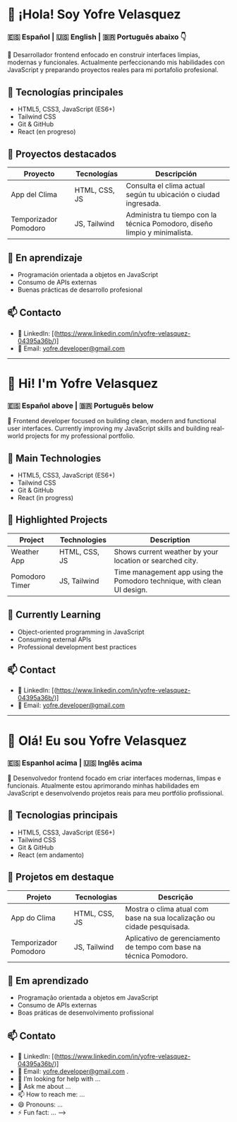 # 👋 ¡Hola! Soy Yofre Velasquez
### 🇪🇸 Español | 🇺🇸 English | 🇧🇷 Português abaixo 👇

🎯 Desarrollador frontend enfocado en construir interfaces limpias, modernas y funcionales. Actualmente perfeccionando mis habilidades con JavaScript y preparando proyectos reales para mi portafolio profesional.

## 🚀 Tecnologías principales

- HTML5, CSS3, JavaScript (ES6+)
- Tailwind CSS
- Git & GitHub
- React (en progreso)

## 📌 Proyectos destacados

| Proyecto              | Tecnologías              | Descripción                                                                 |
|-----------------------|--------------------------|-----------------------------------------------------------------------------|
| App del Clima         | HTML, CSS, JS            | Consulta el clima actual según tu ubicación o ciudad ingresada.            |
| Temporizador Pomodoro | JS, Tailwind             | Administra tu tiempo con la técnica Pomodoro, diseño limpio y minimalista. |

## 🧠 En aprendizaje

- Programación orientada a objetos en JavaScript
- Consumo de APIs externas
- Buenas prácticas de desarrollo profesional

## 📫 Contacto

- 💼 LinkedIn: [(https://www.linkedin.com/in/yofre-velasquez-04395a36b/)]
- 📧 Email: yofre.developer@gmail.com

---

# 👋 Hi! I'm Yofre Velasquez
### 🇪🇸 Español above | 🇧🇷 Português below

🎯 Frontend developer focused on building clean, modern and functional user interfaces. Currently improving my JavaScript skills and building real-world projects for my professional portfolio.

## 🚀 Main Technologies

- HTML5, CSS3, JavaScript (ES6+)
- Tailwind CSS
- Git & GitHub
- React (in progress)

## 📌 Highlighted Projects

| Project               | Technologies              | Description                                                                 |
|-----------------------|---------------------------|-----------------------------------------------------------------------------|
| Weather App           | HTML, CSS, JS             | Shows current weather by your location or searched city.                   |
| Pomodoro Timer        | JS, Tailwind              | Time management app using the Pomodoro technique, with clean UI design.    |

## 🧠 Currently Learning

- Object-oriented programming in JavaScript
- Consuming external APIs
- Professional development best practices

## 📫 Contact

- 💼 LinkedIn: [(https://www.linkedin.com/in/yofre-velasquez-04395a36b/)]
- 📧 Email: yofre.developer@gmail.com

---

# 👋 Olá! Eu sou Yofre Velasquez
### 🇪🇸 Espanhol acima | 🇺🇸 Inglês acima

🎯 Desenvolvedor frontend focado em criar interfaces modernas, limpas e funcionais. Atualmente estou aprimorando minhas habilidades em JavaScript e desenvolvendo projetos reais para meu portfólio profissional.

## 🚀 Tecnologias principais

- HTML5, CSS3, JavaScript (ES6+)
- Tailwind CSS
- Git & GitHub
- React (em andamento)

## 📌 Projetos em destaque

| Projeto               | Tecnologias              | Descrição                                                                 |
|-----------------------|--------------------------|--------------------------------------------------------------------------|
| App do Clima          | HTML, CSS, JS            | Mostra o clima atual com base na sua localização ou cidade pesquisada.  |
| Temporizador Pomodoro | JS, Tailwind             | Aplicativo de gerenciamento de tempo com base na técnica Pomodoro.      |

## 🧠 Em aprendizado

- Programação orientada a objetos em JavaScript
- Consumo de APIs externas
- Boas práticas de desenvolvimento profissional

## 📫 Contato

- 💼 LinkedIn: [(https://www.linkedin.com/in/yofre-velasquez-04395a36b/)]
- 📧 Email: yofre.developer@gmail.com
.
- 🤔 I’m looking for help with ...
- 💬 Ask me about ...
- 📫 How to reach me: ...
- 😄 Pronouns: ...
- ⚡ Fun fact: ...
-->
